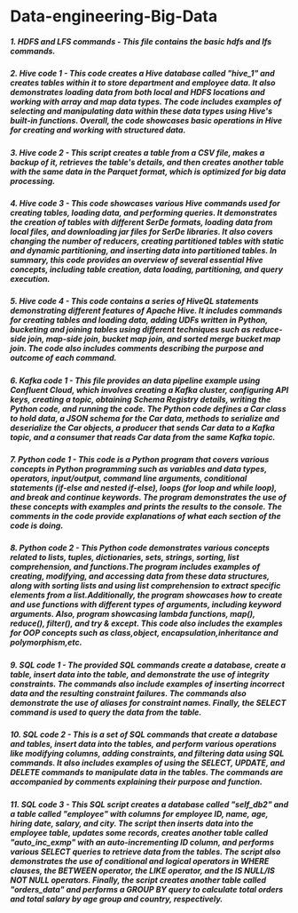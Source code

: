 # Data-engineering-Big-Data
##### 1. HDFS and LFS commands - This file contains the basic hdfs and lfs commands.
##### 2. Hive code 1 - This code creates a Hive database called "hive_1" and creates tables within it to store department and employee data. It also demonstrates loading data from both local and HDFS locations and working with array and map data types. The code includes examples of selecting and manipulating data within these data types using Hive's built-in functions. Overall, the code showcases basic operations in Hive for creating and working with structured data.
##### 3. Hive code 2 - This script creates a table from a CSV file, makes a backup of it, retrieves the table's details, and then creates another table with the same data in the Parquet format, which is optimized for big data processing.
##### 4. Hive code 3 - This code showcases various Hive commands used for creating tables, loading data, and performing queries. It demonstrates the creation of tables with different SerDe formats, loading data from local files, and downloading jar files for SerDe libraries. It also covers changing the number of reducers, creating partitioned tables with static and dynamic partitioning, and inserting data into partitioned tables. In summary, this code provides an overview of several essential Hive concepts, including table creation, data loading, partitioning, and query execution.
##### 5. Hive code 4 - This code contains a series of HiveQL statements demonstrating different features of Apache Hive. It includes commands for creating tables and loading data, adding UDFs written in Python, bucketing and joining tables using different techniques such as reduce-side join, map-side join, bucket map join, and sorted merge bucket map join. The code also includes comments describing the purpose and outcome of each command.
##### 6. Kafka code 1 - This file provides an data pipeline example using Confluent Cloud, which involves creating a Kafka cluster, configuring API keys, creating a topic, obtaining Schema Registry details, writing the Python code, and running the code. The Python code defines a Car class to hold data, a JSON schema for the Car data, methods to serialize and deserialize the Car objects, a producer that sends Car data to a Kafka topic, and a consumer that reads Car data from the same Kafka topic.
##### 7. Python code 1 - This code is a Python program that covers various concepts in Python programming such as variables and data types, operators, input/output, command line arguments, conditional statements (if-else and nested if-else), loops (for loop and while loop), and break and continue keywords. The program demonstrates the use of these concepts with examples and prints the results to the console. The comments in the code provide explanations of what each section of the code is doing.
##### 8. Python code 2 - This Python code demonstrates various concepts related to lists, tuples, dictionaries, sets, strings, sorting, list comprehension, and functions.The program includes examples of creating, modifying, and accessing data from these data structures, along with sorting lists and using list comprehension to extract specific elements from a list.Additionally, the program showcases how to create and use functions with different types of arguments, including keyword arguments. Also, program showcasing lambda functions, map(), reduce(), filter(), and try & except. This code also includes the examples for OOP concepts such as class,object, encapsulation,inheritance and polymorphism,etc.
##### 9. SQL code 1 - The provided SQL commands create a database, create a table, insert data into the table, and demonstrate the use of integrity constraints. The commands also include examples of inserting incorrect data and the resulting constraint failures. The commands also demonstrate the use of aliases for constraint names. Finally, the SELECT command is used to query the data from the table.
##### 10. SQL code 2 - This is a set of SQL commands that create a database and tables, insert data into the tables, and perform various operations like modifying columns, adding constraints, and filtering data using SQL commands. It also includes examples of using the SELECT, UPDATE, and DELETE commands to manipulate data in the tables. The commands are accompanied by comments explaining their purpose and function.
##### 11. SQL code 3 - This SQL script creates a database called "self_db2" and a table called "employee" with columns for employee ID, name, age, hiring date, salary, and city. The script then inserts data into the employee table, updates some records, creates another table called "auto_inc_exmp" with an auto-incrementing ID column, and performs various SELECT queries to retrieve data from the tables. The script also demonstrates the use of conditional and logical operators in WHERE clauses, the BETWEEN operator, the LIKE operator, and the IS NULL/IS NOT NULL operators. Finally, the script creates another table called "orders_data" and performs a GROUP BY query to calculate total orders and total salary by age group and country, respectively.

